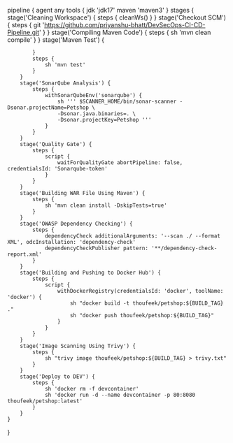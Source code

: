 pipeline {
    agent any
    tools {
        jdk 'jdk17'
        maven 'maven3'
    }
    stages {
        stage('Cleaning Workspace') {
            steps {
                cleanWs()
            }
        }
        stage('Checkout SCM') {
            steps {
                git 'https://github.com/priyanshu-bhatt/DevSecOps-CI-CD-Pipeline.git'
            }
        }
        stage('Compiling Maven Code') {
            steps {
                sh 'mvn clean compile'
            }
        }
        stage('Maven Test') {
            
            }
            steps {
                sh 'mvn test'
            }
        }
        stage('SonarQube Analysis') {
            steps {
                withSonarQubeEnv('sonarqube') {
                    sh ''' $SCANNER_HOME/bin/sonar-scanner -Dsonar.projectName=Petshop \
                    -Dsonar.java.binaries=. \
                    -Dsonar.projectKey=Petshop '''
                }
            }
        }
        stage('Quality Gate') {
            steps {
                script {
                    waitForQualityGate abortPipeline: false, credentialsId: 'Sonarqube-token'
                }
            }
        }
        stage('Building WAR File Using Maven') {
            steps {
                sh 'mvn clean install -DskipTests=true'
            }
        }
        stage('OWASP Dependency Checking') {
            steps {
                dependencyCheck additionalArguments: '--scan ./ --format XML', odcInstallation: 'dependency-check'
                dependencyCheckPublisher pattern: '**/dependency-check-report.xml'
            }
        }
        stage('Building and Pushing to Docker Hub') {
            steps {
                script {
                    withDockerRegistry(credentialsId: 'docker', toolName: 'docker') {
                        sh "docker build -t thoufeek/petshop:${BUILD_TAG} ."
                        sh "docker push thoufeek/petshop:${BUILD_TAG}"
                    }
                }
            }
        }
        stage('Image Scanning Using Trivy') {
            steps {
                sh "trivy image thoufeek/petshop:${BUILD_TAG} > trivy.txt"
            }
        }
        stage('Deploy to DEV') {
            steps {
                sh 'docker rm -f devcontainer'
                sh 'docker run -d --name devcontainer -p 80:8080 thoufeek/petshop:latest'
            }
        }
    }
}
